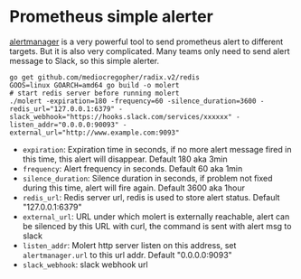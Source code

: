 # Prometheus simple alerter

[alertmanager](https://github.com/prometheus/alertmanager) is a very powerful tool to send prometheus alert to different targets. But it is also very complicated. Many teams only need to send alert message to Slack, so this simple alerter.

```
go get github.com/mediocregopher/radix.v2/redis
GOOS=linux GOARCH=amd64 go build -o molert
# start redis server before running molert
./molert -expiration=180 -frequency=60 -silence_duration=3600 -redis_url="127.0.0.1:6379" -slack_webhook="https://hooks.slack.com/services/xxxxxx" -listen_addr="0.0.0.0:90093" -external_url="http://www.example.com:9093"
```

* `expiration`: Expiration time in seconds, if no more alert message fired in this time, this alert will disappear. Default 180 aka 3min
* `frequency`: Alert frequency in seconds. Default 60 aka 1min
* `silence_duration`: Silence duration in seconds, if problem not fixed during this time, alert will fire again. Default 3600 aka 1hour
* `redis_url`: Redis server url, redis is used to store alert status. Default "127.0.0.1:6379"
* `external_url`: URL under which molert is externally reachable, alert can be silenced by this URL with curl, the command is sent with alert msg to slack
* `listen_addr`: Molert http server listen on this address, set `alertmanager.url` to this url addr. Default "0.0.0.0:9093"
* `slack_webhook`: slack webhook url
